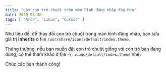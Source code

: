 ```yaml
---
title: "Làm con trỏ chuột trên màn hình đăng nhập đẹp hơn"
date: 2020-04-30
tags: [ "Arch", "Linux", "Cursor" ]
---
```


Như tiêu đề, để thay đổi con trỏ chuột trong màn hình đăng nhập, bạn sửa giá trị **Inherits** ở file `/usr/share/icons/default/index.theme`.

Thông thường, nếu bạn muốn đặt con trỏ chuột giống với con trỏ bạn đang dùng, có thể tham khảo ở file `~/.icons/default/index.theme` nhé!

Chúc các bạn thành công!
